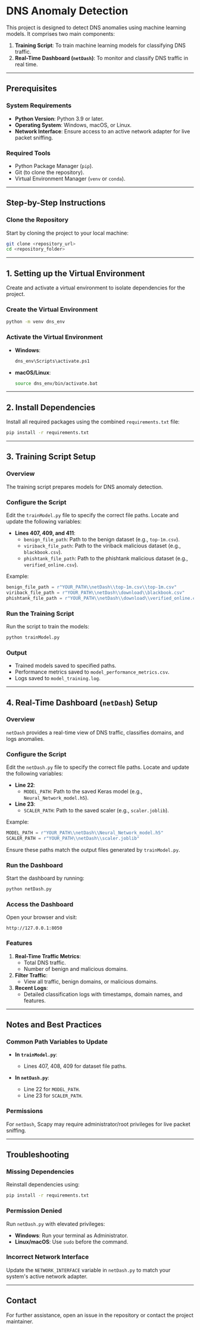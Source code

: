 # DNS Anomaly Detection

This project is designed to detect DNS anomalies using machine learning models. It comprises two main components:

1. **Training Script**: To train machine learning models for classifying DNS traffic.
2. **Real-Time Dashboard (`netDash`)**: To monitor and classify DNS traffic in real time.

---

## Prerequisites

### System Requirements

- **Python Version**: Python 3.9 or later.
- **Operating System**: Windows, macOS, or Linux.
- **Network Interface**: Ensure access to an active network adapter for live packet sniffing.

### Required Tools

- Python Package Manager (`pip`).
- Git (to clone the repository).
- Virtual Environment Manager (`venv` or `conda`).

---

## Step-by-Step Instructions

### Clone the Repository

Start by cloning the project to your local machine:

```bash
git clone <repository_url>
cd <repository_folder>
```

---

## 1. **Setting up the Virtual Environment**

Create and activate a virtual environment to isolate dependencies for the project.

### Create the Virtual Environment

```bash
python -m venv dns_env
```

### Activate the Virtual Environment

- **Windows**:
  ```bash
  dns_env\Scripts\activate.ps1
  ```
- **macOS/Linux**:
  ```bash
  source dns_env/bin/activate.bat
  ```

---

## 2. **Install Dependencies**

Install all required packages using the combined `requirements.txt` file:

```bash
pip install -r requirements.txt
```

---

## 3. **Training Script Setup**

### Overview

The training script prepares models for DNS anomaly detection.

### Configure the Script

Edit the `trainModel.py` file to specify the correct file paths. Locate and update the following variables:

- **Lines 407, 409, and 411**:
  - `benign_file_path`: Path to the benign dataset (e.g., `top-1m.csv`).
  - `viriback_file_path`: Path to the viriback malicious dataset (e.g., `blackbook.csv`).
  - `phishtank_file_path`: Path to the phishtank malicious dataset (e.g., `verified_online.csv`).

Example:
```python
benign_file_path = r"YOUR_PATH\\netDash\\top-1m.csv\\top-1m.csv"
viriback_file_path = r"YOUR_PATH\\netDash\\download\\blackbook.csv"
phishtank_file_path = r"YOUR_PATH\\netDash\\download\\verified_online.csv"
```

### Run the Training Script

Run the script to train the models:

```bash
python trainModel.py
```

### Output

- Trained models saved to specified paths.
- Performance metrics saved to `model_performance_metrics.csv`.
- Logs saved to `model_training.log`.

---

## 4. **Real-Time Dashboard (`netDash`) Setup**

### Overview

`netDash` provides a real-time view of DNS traffic, classifies domains, and logs anomalies.

### Configure the Script

Edit the `netDash.py` file to specify the correct file paths. Locate and update the following variables:

- **Line 22**:
  - `MODEL_PATH`: Path to the saved Keras model (e.g., `Neural_Network_model.h5`).
- **Line 23**:
  - `SCALER_PATH`: Path to the saved scaler (e.g., `scaler.joblib`).

Example:
```python
MODEL_PATH = r"YOUR_PATH\\netDash\\Neural_Network_model.h5"
SCALER_PATH = r"YOUR_PATH\\netDash\\scaler.joblib"
```

Ensure these paths match the output files generated by `trainModel.py`.

### Run the Dashboard

Start the dashboard by running:

```bash
python netDash.py
```

### Access the Dashboard

Open your browser and visit:

```
http://127.0.0.1:8050
```

### Features

1. **Real-Time Traffic Metrics**:
   - Total DNS traffic.
   - Number of benign and malicious domains.
2. **Filter Traffic**:
   - View all traffic, benign domains, or malicious domains.
3. **Recent Logs**:
   - Detailed classification logs with timestamps, domain names, and features.

---

## Notes and Best Practices

### Common Path Variables to Update

- **In `trainModel.py`**:
  - Lines 407, 408, 409 for dataset file paths.

- **In `netDash.py`**:
  - Line 22 for `MODEL_PATH`.
  - Line 23 for `SCALER_PATH`.

### Permissions

For `netDash`, Scapy may require administrator/root privileges for live packet sniffing.

---

## Troubleshooting

### Missing Dependencies

Reinstall dependencies using:

```bash
pip install -r requirements.txt
```

### Permission Denied

Run `netDash.py` with elevated privileges:

- **Windows**: Run your terminal as Administrator.
- **Linux/macOS**: Use `sudo` before the command.

### Incorrect Network Interface

Update the `NETWORK_INTERFACE` variable in `netDash.py` to match your system's active network adapter.

---

## Contact

For further assistance, open an issue in the repository or contact the project maintainer.
